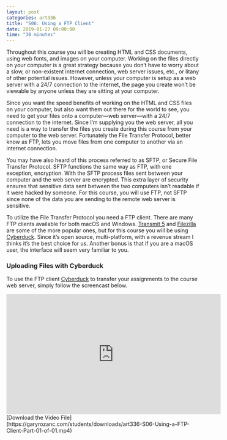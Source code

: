 ```yaml
---
layout: post
categories: art336
title: "S06: Using a FTP Client"
date: 2019-01-27 09:00:00
time: "30 minutes"
---
```


Throughout this course you will be creating HTML and CSS documents, using web fonts, and images on your computer. Working on the files directly on your computer is a great strategy because you don&rsquo;t have to worry about a slow, or non-existent internet connection, web server issues, etc., or litany of other potential issues. However, unless your computer is setup as a web server with a 24/7 connection to the internet, the page you create won&rsquo;t be viewable by anyone unless they are sitting at your computer.

Since you want the speed benefits of working on the HTML and CSS files on your computer, but also want them out there for the world to see, you need to get your files onto a computer—web server—with a 24/7 connection to the internet. Since I&rsquo;m supplying you the web server, all you need is a way to transfer the files you create during this course from your computer to the web server. Fortunately the File Transfer Protocol, better know as FTP, lets you move files from one computer to another via an internet connection. 

You may have also heard of this process referred to as SFTP, or Secure File Transfer Protocol. SFTP functions the same way as FTP, with one exception, encryption. With the SFTP process files sent between your computer and the web server are encrypted. This extra layer of security ensures that sensitive data sent between the two computers isn&rsquo;t readable if it were hacked by someone. For this course, you will use FTP, not SFTP since none of the data you are sending to the remote web server is sensitive.

To utilize the File Transfer Protocol you need a FTP client. There are many FTP clients available for both macOS and Windows. <a href="https://filezilla-project.org/" target="_blank" title="FileZilla - The free FTP solution"><a href="https://panic.com/transmit/" target="_blank" title="Transmit 5">Transmit 5</a></a> and <a href="https://filezilla-project.org/" target="_blank" title="FIlezilla">Filezilla</a> are some of the more popular ones, but for this course you will be using <a href="https://cyberduck.io/?l=en" target="_blank" title="Cyberduck | Libre FTP, SFTP, WebDAV, S3, Backblaze B2 & OpenStack Swift browser for Mac and Windows">Cyberduck</a>. Since it&rsquo;s open source, multi-platform, with a revenue stream I thinks it&rsquo;s the best choice for us. Another bonus is that if you are a macOS user, the interface will seem very familiar to you.

### Uploading Files with Cyberduck
To use the FTP client <a href="https://cyberduck.io/?l=en" target="_blank" title="Cyberduck | Libre FTP, SFTP, WebDAV, S3, Backblaze B2 & OpenStack Swift browser for Mac and Windows">Cyberduck</a> to transfer your assignments to the course web server, simply follow the screencast below.

<div class="video-wrapper">
	<iframe width="560" height="315" src="https://www.youtube.com/embed/tYKHLvQBfJ8" frameborder="0" allow="accelerometer; autoplay; encrypted-media; gyroscope; picture-in-picture" allowfullscreen></iframe>
</div>
[Download the Video File](https://garyrozanc.com/students/downloads/art336-S06-Using-a-FTP-Client-Part-01-of-01.mp4)
